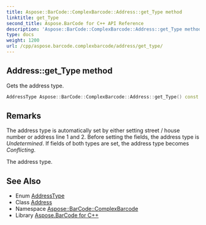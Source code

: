 ```yaml
---
title: Aspose::BarCode::ComplexBarcode::Address::get_Type method
linktitle: get_Type
second_title: Aspose.BarCode for C++ API Reference
description: 'Aspose::BarCode::ComplexBarcode::Address::get_Type method. Gets the address type in C++.'
type: docs
weight: 1200
url: /cpp/aspose.barcode.complexbarcode/address/get_type/
---
```

## Address::get_Type method


Gets the address type.

```cpp
AddressType Aspose::BarCode::ComplexBarcode::Address::get_Type() const
```

## Remarks


The address type is automatically set by either setting street / house number or address line 1 and 2. Before setting the fields, the address type is *Undetermined*. If fields of both types are set, the address type becomes *Conflicting*. 

The address type.
## See Also

* Enum [AddressType](../../addresstype/)
* Class [Address](../)
* Namespace [Aspose::BarCode::ComplexBarcode](../../)
* Library [Aspose.BarCode for C++](../../../)
